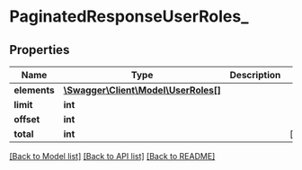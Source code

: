 # PaginatedResponseUserRoles_

## Properties
Name | Type | Description | Notes
------------ | ------------- | ------------- | -------------
**elements** | [**\Swagger\Client\Model\UserRoles[]**](UserRoles.md) |  | 
**limit** | **int** |  | 
**offset** | **int** |  | 
**total** | **int** |  | [optional] 

[[Back to Model list]](../README.md#documentation-for-models) [[Back to API list]](../README.md#documentation-for-api-endpoints) [[Back to README]](../README.md)


